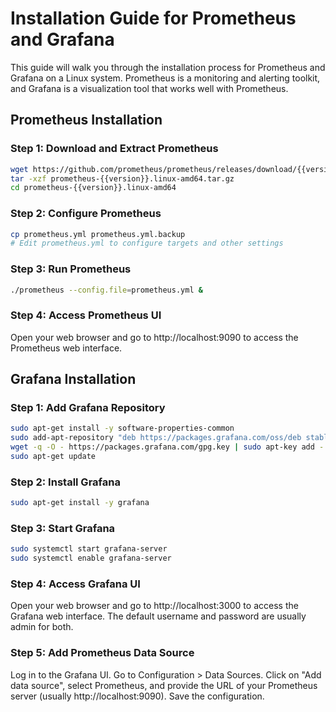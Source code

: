 # Installation Guide for Prometheus and Grafana

This guide will walk you through the installation process for Prometheus and Grafana on a Linux system. Prometheus is a monitoring and alerting toolkit, and Grafana is a visualization tool that works well with Prometheus.

## Prometheus Installation

### Step 1: Download and Extract Prometheus

```bash
wget https://github.com/prometheus/prometheus/releases/download/{{version}}/prometheus-{{version}}.linux-amd64.tar.gz
tar -xzf prometheus-{{version}}.linux-amd64.tar.gz
cd prometheus-{{version}}.linux-amd64
```

### Step 2: Configure Prometheus

```bash
cp prometheus.yml prometheus.yml.backup
# Edit prometheus.yml to configure targets and other settings
```

### Step 3: Run Prometheus

```bash
./prometheus --config.file=prometheus.yml &
```

### Step 4: Access Prometheus UI

Open your web browser and go to http://localhost:9090 to access the Prometheus web interface.

## Grafana Installation

### Step 1: Add Grafana Repository

```bash
sudo apt-get install -y software-properties-common
sudo add-apt-repository "deb https://packages.grafana.com/oss/deb stable main"
wget -q -O - https://packages.grafana.com/gpg.key | sudo apt-key add -
sudo apt-get update
```

### Step 2: Install Grafana

```bash
sudo apt-get install -y grafana
```

### Step 3: Start Grafana

```bash
sudo systemctl start grafana-server
sudo systemctl enable grafana-server
```

### Step 4: Access Grafana UI
Open your web browser and go to http://localhost:3000 to access the Grafana web interface. The default username and password are usually admin for both.

### Step 5: Add Prometheus Data Source
Log in to the Grafana UI.
Go to Configuration > Data Sources.
Click on "Add data source", select Prometheus, and provide the URL of your Prometheus server (usually http://localhost:9090). Save the configuration.
